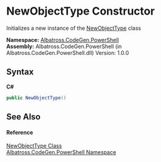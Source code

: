 # NewObjectType Constructor 
 

Initializes a new instance of the <a href="64D0C3D1">NewObjectType</a> class

**Namespace:**&nbsp;<a href="73820E42">Albatross.CodeGen.PowerShell</a><br />**Assembly:**&nbsp;Albatross.CodeGen.PowerShell (in Albatross.CodeGen.PowerShell.dll) Version: 1.0.0

## Syntax

**C#**<br />
``` C#
public NewObjectType()
```


## See Also


#### Reference
<a href="64D0C3D1">NewObjectType Class</a><br /><a href="73820E42">Albatross.CodeGen.PowerShell Namespace</a><br />